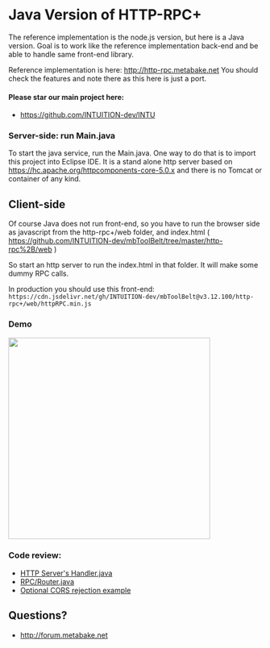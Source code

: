 
# Java Version of HTTP-RPC+

The reference implementation is the node.js version, but here is a Java version. Goal is to work like the reference implementation back-end
and be able to handle same front-end library.

Reference implementation is here: http://http-rpc.metabake.net
You should check the features and note there as this here is just a port.

#### Please star our main project here:
- https://github.com/INTUITION-dev/INTU


### Server-side: run Main.java

To start the java service, run the Main.java. One way to do that is to import this project into Eclipse IDE.
It is a stand alone http server based on
 https://hc.apache.org/httpcomponents-core-5.0.x and there is no Tomcat or container of any kind.

## Client-side

Of course Java does not run front-end, so you have to run the browser side as javascript from the http-rpc+/web folder, and index.html ( https://github.com/INTUITION-dev/mbToolBelt/tree/master/http-rpc%2B/web )

So start an http server to run the index.html in that folder. It will make some dummy RPC calls.

In production you should use this front-end:
```https://cdn.jsdelivr.net/gh/INTUITION-dev/mbToolBelt@v3.12.100/http-rpc+/web/httpRPC.min.js ```


### Demo


[<img src="http://img.youtube.com/vi/8YjDsUTDFxo/0.jpg" width="400"/>](http://www.youtube.com/watch?v=8YjDsUTDFxo)


### Code review:

- [HTTP Server's Handler.java](https://github.com/INTUITION-dev/intu-diversity/blob/master/java-workspace/java-http-rpc%2B/src/org/hrp/http/HSrvHandler.java)
- [RPC/Router.java](https://github.com/INTUITION-dev/intu-diversity/blob/master/java-workspace/java-http-rpc%2B/src/org/hrp/routes/ScreensRouter.java)
- [Optional CORS  rejection example](https://github.com/INTUITION-dev/intu-diversity/blob/master/java-workspace/java-http-rpc%2B/src/org/hrp/api/AbstractHSrvHandler.java)

## Questions?
- http://forum.metabake.net
